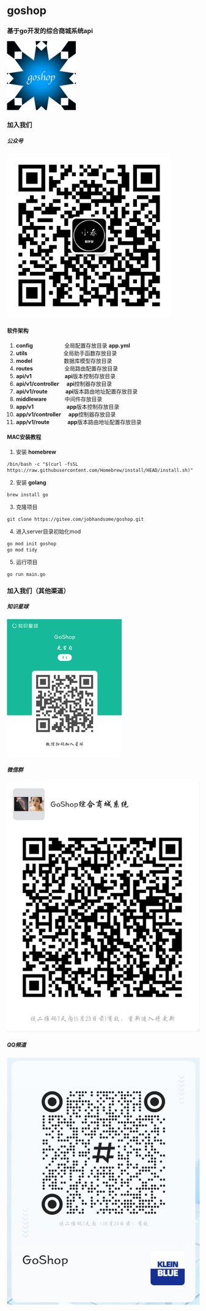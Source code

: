 # goshop

### 基于go开发的综合商城系统api

![开源项目](assets/layouts/goshop.png)

### 加入我们
##### 公众号
![公众号](assets/about/程序员小乔.jpg)

#### 软件架构
1. **config**&nbsp;&nbsp;&nbsp;&nbsp;&nbsp;&nbsp;&nbsp;&nbsp;&nbsp;&nbsp;&nbsp;&nbsp;&nbsp;&nbsp;&nbsp;&nbsp;&nbsp;&nbsp;&nbsp;&nbsp;&nbsp;全局配置存放目录 **app.yml**
2. **utils**&nbsp;&nbsp;&nbsp;&nbsp;&nbsp;&nbsp;&nbsp;&nbsp;&nbsp;&nbsp;&nbsp;&nbsp;&nbsp;&nbsp;&nbsp;&nbsp;&nbsp;&nbsp;&nbsp;&nbsp;&nbsp;&nbsp;&nbsp;&nbsp;全局助手函数存放目录
3. **model**&nbsp;&nbsp;&nbsp;&nbsp;&nbsp;&nbsp;&nbsp;&nbsp;&nbsp;&nbsp;&nbsp;&nbsp;&nbsp;&nbsp;&nbsp;&nbsp;&nbsp;&nbsp;&nbsp;&nbsp;&nbsp;数据库模型存放目录
4. **routes**&nbsp;&nbsp;&nbsp;&nbsp;&nbsp;&nbsp;&nbsp;&nbsp;&nbsp;&nbsp;&nbsp;&nbsp;&nbsp;&nbsp;&nbsp;&nbsp;&nbsp;&nbsp;&nbsp;&nbsp;&nbsp;全局路由配置存放目录
5. **api/v1**&nbsp;&nbsp;&nbsp;&nbsp;&nbsp;&nbsp;&nbsp;&nbsp;&nbsp;&nbsp;&nbsp;&nbsp;&nbsp;&nbsp;&nbsp;&nbsp;&nbsp;&nbsp;&nbsp;&nbsp;&nbsp;&nbsp;**api**版本控制存放目录
6. **api/v1/controller**&nbsp;&nbsp;&nbsp;&nbsp;&nbsp;**api**控制器存放目录
7. **api/v1/route**&nbsp;&nbsp;&nbsp;&nbsp;&nbsp;&nbsp;&nbsp;&nbsp;&nbsp;&nbsp;&nbsp;&nbsp;**api**版本路由地址配置存放目录
8. **middleware**&nbsp;&nbsp;&nbsp;&nbsp;&nbsp;&nbsp;&nbsp;&nbsp;&nbsp;&nbsp;&nbsp;&nbsp;中间件存放目录
9. **app/v1**&nbsp;&nbsp;&nbsp;&nbsp;&nbsp;&nbsp;&nbsp;&nbsp;&nbsp;&nbsp;&nbsp;&nbsp;&nbsp;&nbsp;&nbsp;&nbsp;&nbsp;&nbsp;&nbsp;&nbsp;&nbsp;&nbsp;**app**版本控制存放目录
10. **app/v1/controller**&nbsp;&nbsp;&nbsp;&nbsp;&nbsp;**app**控制器存放目录
11. **app/v1/route**&nbsp;&nbsp;&nbsp;&nbsp;&nbsp;&nbsp;&nbsp;&nbsp;&nbsp;&nbsp;&nbsp;&nbsp;**app**版本路由地址配置存放目录



#### MAC安装教程

1.  安装 **homebrew**

```
/bin/bash -c "$(curl -fsSL https://raw.githubusercontent.com/Homebrew/install/HEAD/install.sh)"
```

2.  安装 **golang**

```
brew install go
```

3.  克隆项目

```
git clone https://gitee.com/jobhandsome/goshop.git
```

4.  进入server目录初始化mod

```
go mod init goshop
go mod tidy
```
5.  运行项目

```
go run main.go
```

### 加入我们（其他渠道）
##### 知识星球
![知识星球](assets/about/加入我们.png)
##### 微信群
![微信群](assets/about/goshop微信群.png)
##### QQ频道
![QQ频道](assets/about/QQ.png)
